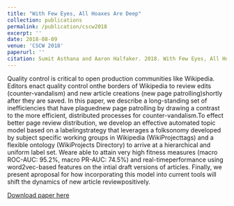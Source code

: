 ```yaml
---
title: "With Few Eyes, All Hoaxes Are Deep"
collection: publications
permalink: /publication/cscw2018
excerpt: ''
date: 2018-08-09
venue: 'CSCW 2018'
paperurl: ''
citation: Sumit Asthana and Aaron Halfaker. 2018. With Few Eyes, All Hoaxes are Deep. InProceedings of the ACMon Human-Computer Interaction, Vol. 2, CSCW, Article 21 (November 2018). ACM, New York, NY. 18 pages. https://doi.org/10.1145/3274290
---
```

Quality control is critical to open production communities like Wikipedia. Editors enact quality control onthe borders of Wikipedia to review edits (counter-vandalism) and new article creations (new page patrolling)shortly after they are saved. In this paper, we describe a long-standing set of inefficiencies that have plaguednew page patrolling by drawing a contrast to the more efficient, distributed processes for counter-vandalism.To effect better page review distribution, we develop an effective automated topic model based on a labelingstrategy that leverages a folksonomy developed by subject specific working groups in Wikipedia (WikiProjecttags) and a flexible ontology (WikiProjects Directory) to arrive at a hierarchical and uniform label set. Weare able to attain very high fitness measures (macro ROC-AUC: 95.2%, macro PR-AUC: 74.5%) and real-timeperformance using word2vec-based features on the intial draft versions of articles. Finally, we present aproposal for how incorporating this model into current tools will shift the dynamics of new article reviewpositively.


[Download paper here](https://commons.wikimedia.org/wiki/File:With-few-eyes-all-hoaxes-are-deep.pdf)

